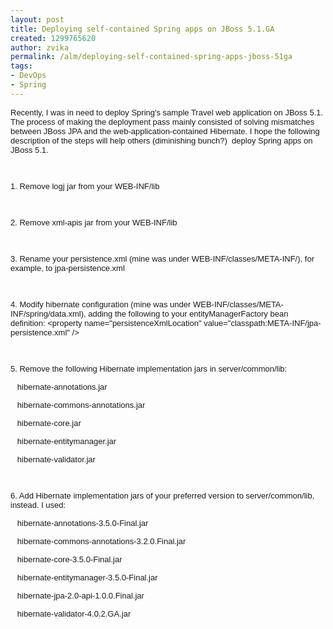```yaml
---
layout: post
title: Deploying self-contained Spring apps on JBoss 5.1.GA
created: 1299765620
author: zvika
permalink: /alm/deploying-self-contained-spring-apps-jboss-51ga
tags:
- DevOps
- Spring
---
```

<p><font class="Apple-style-span" face="Arial" size="2">Recently, I was in need to deploy Spring's sample Travel web application on JBoss 5.1. The process of making the deployment pass mainly consisted of solving mismatches between JBoss JPA and the web-application-contained Hibernate. I hope the following description of the steps will help others (diminishing bunch?) &nbsp;deploy Spring apps on JBoss 5.1.</font></p>
<p><font class="Apple-style-span" face="Arial" size="2"><br />
</font></p>
<p><font class="Apple-style-span" face="Arial" size="2">1. Remove logj jar from your WEB-INF/lib</font></p>
<p><font class="Apple-style-span" face="Arial" size="2"><br />
</font></p>
<p><font class="Apple-style-span" face="Arial" size="2">2. Remove xml-apis jar from your WEB-INF/lib</font></p>
<p><font class="Apple-style-span" face="Arial" size="2"><br />
</font></p>
<p><font class="Apple-style-span" face="Arial" size="2">3. Rename your </font><span class="Apple-style-span" style="font-family: Arial; font-size: small; ">persistence.xml (mine was under&nbsp;</span><span class="Apple-style-span" style="font-family: Arial; font-size: small; ">WEB-INF/classes/META-INF/), for example, to jpa-persistence.xml</span></p>
<p><font class="Apple-style-span" face="Arial" size="2"><br />
</font></p>
<p><font class="Apple-style-span" face="Arial" size="2">4. Modify hibernate configuration (mine was under WEB-INF/classes/META-INF/spring/data.xml),&nbsp;adding the following to your entityManagerFactory bean definition:&nbsp;</font><font class="Apple-style-span" face="Arial" size="2">&lt;property name=&quot;persistenceXmlLocation&quot; value=&quot;classpath:META-INF/jpa-persistence.xml&quot; /&gt;</font></p>
<p><font class="Apple-style-span" face="Arial" size="2"><br />
</font></p>
<p><font class="Apple-style-span" face="Arial" size="2">5. Remove the following Hibernate implementation jars in server/common/lib:</font></p>
<p><font class="Apple-style-span" face="Arial" size="2"><span class="Apple-tab-span" style="white-space:pre">	</span>hibernate-annotations.jar</font></p>
<p><font class="Apple-style-span" face="Arial" size="2"><span class="Apple-tab-span" style="white-space:pre">	</span>hibernate-commons-annotations.jar</font></p>
<p><font class="Apple-style-span" face="Arial" size="2"><span class="Apple-tab-span" style="white-space:pre">	</span>hibernate-core.jar</font></p>
<p><font class="Apple-style-span" face="Arial" size="2"><span class="Apple-tab-span" style="white-space:pre">	</span>hibernate-entitymanager.jar</font></p>
<p><font class="Apple-style-span" face="Arial" size="2"><span class="Apple-tab-span" style="white-space:pre">	</span>hibernate-validator.jar</font></p>
<p><font class="Apple-style-span" face="Arial" size="2"><br />
</font></p>
<p><font class="Apple-style-span" face="Arial" size="2">6. Add Hibernate implementation jars of your preferred version to server/common/lib, instead. I used:</font></p>
<p><font class="Apple-style-span" face="Arial" size="2"><span class="Apple-tab-span" style="white-space:pre">	</span>hibernate-annotations-3.5.0-Final.jar</font></p>
<p><font class="Apple-style-span" face="Arial" size="2"><span class="Apple-tab-span" style="white-space:pre">	</span>hibernate-commons-annotations-3.2.0.Final.jar</font></p>
<p><font class="Apple-style-span" face="Arial" size="2"><span class="Apple-tab-span" style="white-space:pre">	</span>hibernate-core-3.5.0-Final.jar</font></p>
<p><font class="Apple-style-span" face="Arial" size="2"><span class="Apple-tab-span" style="white-space:pre">	</span>hibernate-entitymanager-3.5.0-Final.jar</font></p>
<p><font class="Apple-style-span" face="Arial" size="2"><span class="Apple-tab-span" style="white-space:pre">	</span>hibernate-jpa-2.0-api-1.0.0.Final.jar</font></p>
<p><font class="Apple-style-span" face="Arial" size="2"><span class="Apple-tab-span" style="white-space:pre">	</span>hibernate-validator-4.0.2.GA.jar</font></p>
<p>&nbsp;</p>
<p><font class="Apple-style-span" face="Arial" size="2"><br />
</font></p>
